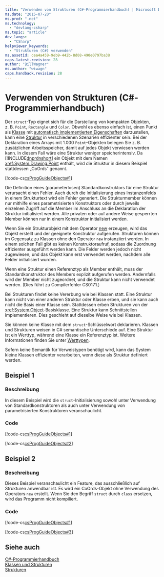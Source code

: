 ```yaml
---
title: "Verwenden von Strukturen (C#-Programmierhandbuch) | Microsoft Docs"
ms.date: "2015-07-20"
ms.prod: ".net"
ms.technology: 
  - "devlang-csharp"
ms.topic: "article"
dev_langs: 
  - "CSharp"
helpviewer_keywords: 
  - "Strukturen (C#) verwenden"
ms.assetid: cea4a459-9eb9-442b-8d08-490e0797ba38
caps.latest.revision: 28
author: "BillWagner"
ms.author: "wiwagn"
caps.handback.revision: 28
---
```

# Verwenden von Strukturen (C#-Programmierhandbuch)
Der `struct`\-Typ eignet sich für die Darstellung von kompakten Objekten, z. B. `Point`, `Rectangle` und `Color`. Obwohl es ebenso einfach ist, einen Punkt als [Klasse](../../../csharp/language-reference/keywords/class.md) mit [automatisch implementierten Eigenschaften](../../../csharp/programming-guide/classes-and-structs/auto-implemented-properties.md) darzustellen, kann eine [Struktur](../../../csharp/language-reference/keywords/struct.md) in verschiedenen Szenarien effizienter sein. Bei der Deklaration eines Arrays mit 1.000 `Point`\-Objekten belegen Sie z. B. zusätzlichen Arbeitsspeicher, damit auf jedes Objekt verwiesen werden kann. In diesem Fall wäre eine Struktur weniger speicherintensiv. Da [!INCLUDE[dnprdnshort](~/includes/dnprdnshort-md.md)] ein Objekt mit dem Namen <xref:System.Drawing.Point> enthält, wird die Struktur in diesem Beispiel stattdessen „CoOrds“ genannt.  
  
 [!code-cs[csProgGuideObjects#1](../../../csharp/programming-guide/classes-and-structs/codesnippet/CSharp/using-structs_1.cs)]  
  
 Die Definition eines \(parameterlosen\) Standardkonstruktors für eine Struktur verursacht einen Fehler. Auch durch die Initialisierung eines Instanzenfelds in einem Strukturtext wird ein Fehler generiert. Die Strukturmember können nur mithilfe eines parametrisierten Konstruktors oder durch jeweils einzelnen Zugriff auf die Member im Anschluss an die Deklaration der Struktur initialisiert werden. Alle privaten oder auf andere Weise gesperrten Member können nur in einem Konstruktor initialisiert werden.  
  
 Wenn Sie ein Strukturobjekt mit dem Operator [new](../../../csharp/language-reference/keywords/new.md) erzeugen, wird das Objekt erstellt und der geeignete Konstruktor aufgerufen. Strukturen können im Gegensatz zu Klassen ohne den Operator `new` instanziiert werden. In einem solchen Fall gibt es keinen Konstruktoraufruf, sodass die Zuordnung effizienter ausgeführt werden kann. Die Felder werden jedoch nicht zugewiesen, und das Objekt kann erst verwendet werden, nachdem alle Felder initialisiert wurden.  
  
 Wenn eine Struktur einen Referenztyp als Member enthält, muss der Standardkonstruktor des Members explizit aufgerufen werden. Andernfalls wird der Member nicht zugeordnet, und die Struktur kann nicht verwendet werden. \(Dies führt zu Compilerfehler CS0171.\)  
  
 Bei Strukturen findet keine Vererbung wie bei Klassen statt. Eine Struktur kann nicht von einer anderen Struktur oder Klasse erben, und sie kann auch nicht die Basis einer Klasse sein. Stattdessen erben Strukturen von der <xref:System.Object>\-Basisklasse. Eine Struktur kann Schnittstellen implementieren. Dies geschieht auf dieselbe Weise wie bei Klassen.  
  
 Sie können keine Klasse mit dem `struct`\-Schlüsselwort deklarieren. Klassen und Strukturen weisen in C\# semantische Unterschiede auf. Eine Struktur ist ein Werttyp, während eine Klasse ein Referenztyp ist. Weitere Informationen finden Sie unter [Werttypen](../../../csharp/language-reference/keywords/value-types.md).  
  
 Sofern keine Semantik für Verweistypen benötigt wird, kann das System kleine Klassen effizienter verarbeiten, wenn diese als Struktur definiert werden.  
  
## Beispiel 1  
  
### Beschreibung  
 In diesem Beispiel wird die `struct`\-Initialisierung sowohl unter Verwendung von Standardkonstruktoren als auch unter Verwendung von parametrisierten Konstruktoren veranschaulicht.  
  
### Code  
 [!code-cs[csProgGuideObjects#1](../../../csharp/programming-guide/classes-and-structs/codesnippet/CSharp/using-structs_1.cs)]  
  
 [!code-cs[csProgGuideObjects#2](../../../csharp/programming-guide/classes-and-structs/codesnippet/CSharp/using-structs_2.cs)]  
  
## Beispiel 2  
  
### Beschreibung  
 Dieses Beispiel veranschaulicht ein Feature, das ausschließlich auf Strukturen anwendbar ist. Es wird ein CoOrds\-Objekt ohne Verwendung des Operators `new` erstellt. Wenn Sie den Begriff `struct` durch `class` ersetzen, wird das Programm nicht kompiliert.  
  
### Code  
 [!code-cs[csProgGuideObjects#1](../../../csharp/programming-guide/classes-and-structs/codesnippet/CSharp/using-structs_1.cs)]  
  
 [!code-cs[csProgGuideObjects#3](../../../csharp/programming-guide/classes-and-structs/codesnippet/CSharp/using-structs_3.cs)]  
  
## Siehe auch  
 [C\#\-Programmierhandbuch](../../../csharp/programming-guide/index.md)   
 [Klassen und Strukturen](../../../csharp/programming-guide/classes-and-structs/index.md)   
 [Strukturen](../../../csharp/programming-guide/classes-and-structs/structs.md)